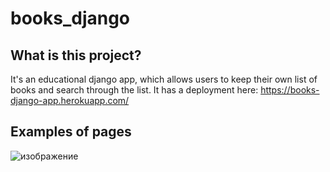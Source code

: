 # books_django

## What is this project?
It's an educational django app, which allows users to keep their own list of books and search through the list.
It has a deployment here:
https://books-django-app.herokuapp.com/

## Examples of pages
![изображение](https://user-images.githubusercontent.com/8655093/171899999-b7d3b6b3-5aaf-45eb-a59d-15347f6ffe8a.png)
